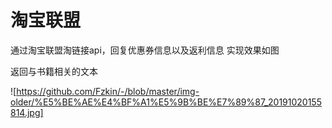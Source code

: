 # 淘宝联盟
通过淘宝联盟淘链接api，回复优惠券信息以及返利信息
实现效果如图

返回与书籍相关的文本

![https://github.com/Fzkin/-/blob/master/img-older/%E5%BE%AE%E4%BF%A1%E5%9B%BE%E7%89%87_20191020155814.jpg]
